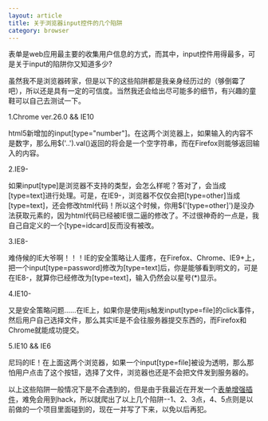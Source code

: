 ```yaml
---
layout: article
title: 关于浏览器input控件的几个陷阱
category: browser
---
```


表单是web应用最主要的收集用户信息的方式，而其中，input控件用得最多，可是关于input的陷阱你又知道多少?

虽然我不是浏览器砖家，但是以下的这些陷阱都是我亲身经历过的（够倒霉了吧），所以还是具有一定的可信度。当然我还会给出尽可能多的细节，有兴趣的童鞋可以自己去测试一下。

1.Chrome ver.26.0 && IE10

html5新增加的input[type="number"]。在这两个浏览器上，如果输入的内容不是数字，那么用$('..').val()返回的将会是一个空字符串，而在Firefox则能够返回输入的内容。

2.IE9-

如果input[type]是浏览器不支持的类型，会怎么样呢？答对了，会当成[type=text]进行处理。可是，在IE9-，浏览器不仅仅会把[type=other]当成[type=text]，还会修改html代码！所以这个时候，你用$('[type=other]')是没办法获取元素的，因为html代码已经被IE很二逼的修改了。不过很神奇的一点是，我自己自定义的一个[type=idcard]反而没有被改。

3.IE8-

难侍候的IE大爷啊！！！IE的安全策略让人蛋疼，在Firefox、Chrome、IE9+上，把一个input[type=password]修改为[type=text]后，你是能够看到明文的，可是在IE8-，就算你已经修改为[type=text]，输入仍然会以星号(*)显示。

4.IE10-

又是安全策略问题……在IE上，如果你是使用js触发input[type=file]的click事件，然后用户自己选择文件，那么其实IE是不会往服务器提交东西的，而Firefox和Chrome就能成功提交。

5.IE10 && IE6

尼玛的IE！在上面这两个浏览器，如果一个input[type=file]被设为透明，那么那怕用户点击了这个按钮，选择了文件，浏览器也还是不会把文件发到服务器的。

以上这些陷阱一般情况下是不会遇到的，但是由于我最近在开发一个<a href="https://github.com/benjycui/jquery-armour">表单增强插件</a>，难免会用到hack，所以就爬出了以上几个陷阱--1、2、3点，4、5点则是以前做的一个项目里面碰到的，现在一并写了下来，以免以后再犯。
